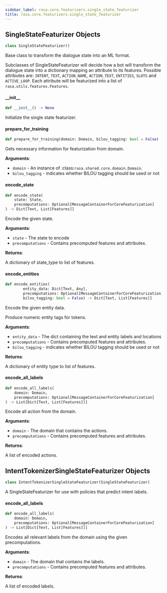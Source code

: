 ```yaml
---
sidebar_label: rasa.core.featurizers.single_state_featurizer
title: rasa.core.featurizers.single_state_featurizer
---
```

## SingleStateFeaturizer Objects

```python
class SingleStateFeaturizer()
```

Base class to transform the dialogue state into an ML format.

Subclasses of SingleStateFeaturizer will decide how a bot will
transform the dialogue state into a dictionary mapping an attribute
to its features. Possible attributes are: `INTENT`, `TEXT`, `ACTION_NAME`,
`ACTION_TEXT`, `ENTITIES`, `SLOTS` and `ACTIVE_LOOP`. Each attribute will be
featurized into a list of `rasa.utils.features.Features`.

#### \_\_init\_\_

```python
def __init__() -> None
```

Initialize the single state featurizer.

#### prepare\_for\_training

```python
def prepare_for_training(domain: Domain, bilou_tagging: bool = False) -> None
```

Gets necessary information for featurization from domain.

**Arguments**:

- `domain` - An instance of :class:`rasa.shared.core.domain.Domain`.
- `bilou_tagging` - indicates whether BILOU tagging should be used or not

#### encode\_state

```python
def encode_state(
    state: State,
    precomputations: Optional[MessageContainerForCoreFeaturization]
) -> Dict[Text, List[Features]]
```

Encode the given state.

**Arguments**:

- `state` - The state to encode
- `precomputations` - Contains precomputed features and attributes.
  

**Returns**:

  A dictionary of state_type to list of features.

#### encode\_entities

```python
def encode_entities(
        entity_data: Dict[Text, Any],
        precomputations: Optional[MessageContainerForCoreFeaturization],
        bilou_tagging: bool = False) -> Dict[Text, List[Features]]
```

Encode the given entity data.

Produce numeric entity tags for tokens.

**Arguments**:

- `entity_data` - The dict containing the text and entity labels and locations
- `precomputations` - Contains precomputed features and attributes.
- `bilou_tagging` - indicates whether BILOU tagging should be used or not
  

**Returns**:

  A dictionary of entity type to list of features.

#### encode\_all\_labels

```python
def encode_all_labels(
    domain: Domain,
    precomputations: Optional[MessageContainerForCoreFeaturization]
) -> List[Dict[Text, List[Features]]]
```

Encode all action from the domain.

**Arguments**:

- `domain` - The domain that contains the actions.
- `precomputations` - Contains precomputed features and attributes.
  

**Returns**:

  A list of encoded actions.

## IntentTokenizerSingleStateFeaturizer Objects

```python
class IntentTokenizerSingleStateFeaturizer(SingleStateFeaturizer)
```

A SingleStateFeaturizer for use with policies that predict intent labels.

#### encode\_all\_labels

```python
def encode_all_labels(
    domain: Domain,
    precomputations: Optional[MessageContainerForCoreFeaturization]
) -> List[Dict[Text, List[Features]]]
```

Encodes all relevant labels from the domain using the given precomputations.

**Arguments**:

- `domain` - The domain that contains the labels.
- `precomputations` - Contains precomputed features and attributes.
  

**Returns**:

  A list of encoded labels.

